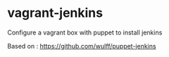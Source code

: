 vagrant-jenkins
===============

Configure a vagrant box with puppet to install jenkins

Based on : https://github.com/wulff/puppet-jenkins
